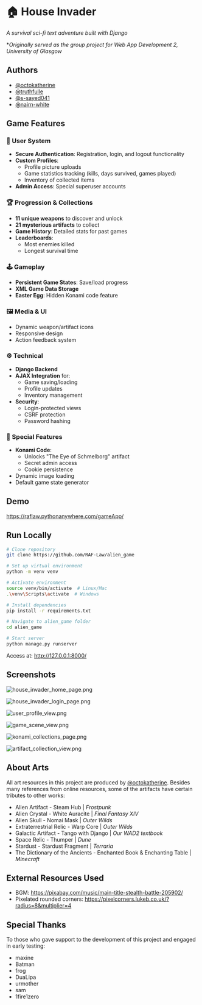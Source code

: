 # 🏠 House Invader  
*A survival sci-fi text adventure built with Django*

**Originally served as the group project for Web App Development 2, University of Glasgow*

## Authors
- [@octokatherine](https://github.com/RAF-Law)
- [@truthfulle](https://github.com/truthfulle)  
- [@s-sayed041](https://github.com/s-sayed041)  
- [@nairn-white](https://github.com/nairn-white)  

## Game Features

### 👤 User System
- **Secure Authentication**: Registration, login, and logout functionality  
- **Custom Profiles**:
  - Profile picture uploads  
  - Game statistics tracking (kills, days survived, games played)  
  - Inventory of collected items  
- **Admin Access**: Special superuser accounts  

### 🏆 Progression & Collections
- **11 unique weapons** to discover and unlock  
- **21 mysterious artifacts** to collect  
- **Game History**: Detailed stats for past games  
- **Leaderboards**:
  - Most enemies killed  
  - Longest survival time  

### 🕹️ Gameplay
- **Persistent Game States**: Save/load progress  
- **XML Game Data Storage**  
- **Easter Egg**: Hidden Konami code feature    

### 🖼️ Media & UI
- Dynamic weapon/artifact icons  
- Responsive design  
- Action feedback system  

### ⚙️ Technical
- **Django Backend**  
- **AJAX Integration** for:
  - Game saving/loading  
  - Profile updates  
  - Inventory management  
- **Security**:
  - Login-protected views  
  - CSRF protection  
  - Password hashing  

### 🎉 Special Features
- **Konami Code**:
  - Unlocks "The Eye of Schmelborg" artifact  
  - Secret admin access  
  - Cookie persistence  
- Dynamic image loading  
- Default game state generator  

## Demo  
https://raflaw.pythonanywhere.com/gameApp/

## Run Locally

```bash
# Clone repository
git clone https://github.com/RAF-Law/alien_game

# Set up virtual environment
python -m venv venv

# Activate environment
source venv/bin/activate  # Linux/Mac
.\venv\Scripts\activate  # Windows

# Install dependencies
pip install -r requirements.txt

# Navigate to alien_game folder
cd alien_game

# Start server
python manage.py runserver
```
Access at: http://127.0.0.1:8000/

## Screenshots

![house_invader_home_page.png](<https://media-hosting.imagekit.io/458f60f86f2d47ab/house_invader_home_page.png?Expires=1837702522&Key-Pair-Id=K2ZIVPTIP2VGHC&Signature=x5BuIPMFen0bcVBKyM3nuGUmB6IUd54zELOFYqBUOKbHPhRpKejh-X1ue4RXcCa8BBZby6cZVbaukZDwLHlNrOqawFGxfGg8PfleyB1pNLWifCIXLLAxVT8nnnNU6OmqZQnvZfV3~4hBgijZ0b2~0LnVjmFV~V5Ov~BPgyutYN8Ywb1HOQWlcV2TZbBIW-5JwmdF85Bu1AH~ozKSjT9tL3XhSP7eMbUdlpRLaFraxsEqXCW2TwenPHp9Oz6sDIHOYGGGfweY63xF3ZlBXgn4BKZIZICz2~KTNA7bkweYGAXqcNBbZKei6Ud53nMmitCZuz1nqEICsUh~vjo7v0rdVg__>)

![house_invader_login_page.png](<https://media-hosting.imagekit.io/f5a48861331f4f30/house_invader_login_page.png?Expires=1837703328&Key-Pair-Id=K2ZIVPTIP2VGHC&Signature=QP2puKei4ByDTh2HbWFN92tXNCyjCvaph3YV~JVOVMvuUpbB7mf1tcLX10Z9gdInzlgUq1bKnWrQdSgPqgFt55nscuP0yYzLUWW7V4DVB7cctoz~mqM3LAsNQwzh0wFRBvVoxeDbiykLf8VXjoTs9SyFJ4JlIh1tZFAjF8uIfoNIlsYd06KEyBOy5FhEnhjg6a3n5jtN3PyTctQ5uODD4mGf6fn5DJUQx9Ub-iKzHiORXkwcLSAqQqX6dy6Mk-qukrQ-jRJn5pWOoO4LModW8sqbaxBlLnPEhnw0wlXYlKZ8JmDDjQRY6m5XbGwFTGh2r6IJZdVO5xR-4zE~TW9Llg__>)

![user_profile_view.png](<https://media-hosting.imagekit.io/f600dac255054fbb/user_profile_view.png?Expires=1837714519&Key-Pair-Id=K2ZIVPTIP2VGHC&Signature=QgPcSzanxzDY1rG3sEeAOd5YhD4mKIgRa1-IuoroURFF--6FLzYeSHGvbe4RvXzWs69LQ--hZyNbUA441lmKgzvPgU1ne-uixEekuKnqHhtxI5hyMVhbeUYAHKQBPDlWHt7mQSVYBvhlI7r1sNZwLc1cWnxNfDEkBQss4RVjnz2p2JKHpPLaaEA9LH-wLnz0bWJHsn-st~fpkWR~lzMlCK2iegVC1mUW6jTzJ2WlU8UfbkXtgL5eOE39y1QTANo2XmyyVJUUhoDToinlt9hZXaNvYa7TbT1Vaz-FTK7ZadFw~EFSOg9wre61svUgP3W9P65yOGaSRWffsgJxmyy5EA__>)

![game_scene_view.png](<https://media-hosting.imagekit.io/dd83a7be518749ea/game_scene_view.png?Expires=1837714845&Key-Pair-Id=K2ZIVPTIP2VGHC&Signature=BC4M-lFxx5g1ywjqwu-GT2nU2RniQ4gREFJIDNWA-wJF~LAOUmn8hIo-sfwDh-PzB~BcW0EWNVoki-shVWlIJq3cNwMYWkPIpaDZd8UI4b8h1Oey5toa~arUsy9xvdKFCRFLQZ6pfhZPGHph7DcxEsFAG3siUxKkvJd0e2GByDXHsAxs6hxmZJkH-Tc~YRhS-prgNP3S0a8R7iq4aqwLmmtkYkezkTuzogohq4cNWcxHGS8Tqu6O0zmxtlX1MsLLHQhP1W2iDfeH5CTnjjEn9cn1o~tO-0B4rFc-DtdaHazn8WMmA1TT4Olzd~IAhsN5FFAn-N~3OLdCT7JshGylbw__>)

![konami_collections_page.png](<https://media-hosting.imagekit.io/fd9cb0beb7fb4efb/konami_collections_page.png?Expires=1837703003&Key-Pair-Id=K2ZIVPTIP2VGHC&Signature=0wC-8P75LWRvoP89jOIoifdxEx3T-DtVbkkx6dAzQ2QMph-emVYe3wpjkw35T8SaU20LuNuxyUqTnQ3QuItfwIA-jPTibPsvMWZa1H5jlnFraJXQo8umUfiKR4jzVrjZxqb9xH5pro7DIX3eKnRLRH2jJYIkvk~qXCvFAyc93ZttOs6KzQnx6vipjUST2tmWpHierM3NRhSx9SAXsz3qLoIvopKQkcqkA8PGb0vmQsgp4PvNScM~U0VVJSTN~sCqRVdBmPQKZexaPUXPHUxP5~OSl6Ejk3WiE1zn-qBXq8EWhfOaCTS5p9DPI7tZBq0UZJ9kkjUpK7VFCz5fFZ6VRg__>)

![artifact_collection_view.png](<https://media-hosting.imagekit.io/15e53cc300734465/artifact_collection_view.png?Expires=1837715833&Key-Pair-Id=K2ZIVPTIP2VGHC&Signature=yc0RcOnPMIz2YzOIC4I8qcgkvTMqtdaBwibk3pSfZtxghz0fv-Wk~Ess37niPZNE-TR1B~Ig7gIIBzXQcM~kKBQ~fRsRxzpGLR3EgxK06L~B8h7tqpHPAJ23r-VEm5C3fkso91vA1BTdaNBoQj6F-L6YdoS~x3K8djDwrHj2tqBkgarygK8UFUTd-4t015GyH5b~F9rJTGp50iv~0Au2y1KeOifiUDxC2VAMp4pPqjoIDsYeFUd2cx8TqefcIFvWuHoUOE6U7iXwcuG5abCAChy97EqeU4buBxvE6dN6unE7Z5C7QZSYU5fCivb3f7~GlYG5CkCxMtfn9ikrpAbm9A__>)

## About Arts

All art resources in this project are produced by [@octokatherine](https://github.com/RAF-Law). Besides many references from online resources, some of the artifacts have certain tributes to other works:

- Alien Artifact - Steam Hub | *Frostpunk*
- Alien Crystal - White Auracite | *Final Fantasy XIV*
- Alien Skull - Nomai Mask | *Outer Wilds*
- Extraterrestrial Relic - Warp Core | *Outer Wilds*
- Galactic Artifact - Tango with Django | *Our WAD2 textbook*
- Space Relic - Thumper | *Dune*
- Stardust - Stardust Fragment | *Terraria*
- The Dictionary of the Ancients - Enchanted Book & Enchanting Table | *Minecraft*
  
## External Resources Used
- BGM: https://pixabay.com/music/main-title-stealth-battle-205902/
- Pixelated rounded corners: https://pixelcorners.lukeb.co.uk/?radius=8&multiplier=4

## Special Thanks

To those who gave support to the development of this project and engaged in early testing:
- maxine
- Batman
- frog
- DuaLipa
- urmother
- sam
- 1fire1zero

